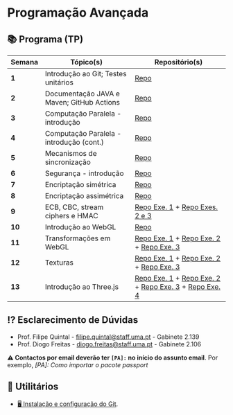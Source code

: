 # Programação Avançada

## 📚 Programa (TP)
| Semana | Tópico(s)                                 | Repositório(s)                                                                                                                                                                                                                                                                                                                                                      |
| ------ | ----------------------------------------- | ------------------------------------------------------------------------------------------------------------------------------------------------------------------------------------------------------------------------------------------------------------------------------------------------------------------------------------------------------------------- |
| **1**  | Introdução ao Git; Testes unitários       | [Repo](https://github.com/Programacao-Avancada-2223/flight-management)                                                                                                                                                                                                                                                                                              |
| **2**  | Documentação JAVA e Maven; GitHub Actions | [Repo](https://github.com/Programacao-Avancada-2223/banking-account)                                                                                                                                                                                                                                                                                                |
| **3**  | Computação Paralela - introdução          | [Repo](https://github.com/Programacao-Avancada-2223/html-stripper)                                                                                                                                                                                                                                                                                                  |
| **4**  | Computação Paralela - introdução (cont.)  | [Repo](https://github.com/Programacao-Avancada-2223/image-filter)                                                                                                                                                                                                                                                                                                   |
| **5**  | Mecanismos de sincronização               | [Repo](https://github.com/Programacao-Avancada-2223/web-server)                                                                                                                                                                                                                                                                                                     |
| **6**  | Segurança - introdução                    | [Repo](https://github.com/Programacao-Avancada-2223/ascii-encryption)                                                                                                                                                                                                                                                                                               |
| **7**  | Encriptação simétrica                     | [Repo](https://github.com/Programacao-Avancada-2223/symmetric-encryption)                                                                                                                                                                                                                                                                                           |
| **8**  | Encriptação assimétrica                   | [Repo](https://github.com/Programacao-Avancada-2223/asymmetric-encryption)                                                                                                                                                                                                                                                                                          |
| **9**  | ECB, CBC, stream ciphers e HMAC           | [Repo Exe. 1](https://github.com/Programacao-Avancada-2223/aes-ecb-cbc) + [Repo Exes. 2 e 3](https://github.com/Programacao-Avancada-2223/stream-ciphers-HMAC)                                                                                                                                                                                                      |
| **10** | Introdução ao WebGL                       | [Repo](https://github.com/Programacao-Avancada-2223/introduction-webgl)                                                                                                                                                                                                                                                                                             |
| **11** | Transformações em WebGL                   | [Repo Exe. 1](https://github.com/Programacao-Avancada-2223/colored-triangle) + [Repo Exe. 2](https://github.com/Programacao-Avancada-2223/rotating-cube) + [Repo Exe. 3](https://github.com/Programacao-Avancada-2223/cube-transformations)                                                                                                                         |
| **12** | Texturas                                  | [Repo Exe. 1](https://github.com/Programacao-Avancada-2223/multi-rotating-cube) + [Repo Exe. 2](https://github.com/Programacao-Avancada-2223/textured-rotating-cube) + [Repo Exe. 3](https://github.com/Programacao-Avancada-2223/cube-color-picking)                                                                                                               |
| **13** | Introdução ao Three.js                    | [Repo Exe. 1](https://github.com/Programacao-Avancada-2223/threejs-3d-objects) + [Repo Exe. 2](https://github.com/Programacao-Avancada-2223/threejs-transformations-3d-objects) + [Repo Exe. 3](https://github.com/Programacao-Avancada-2223/threejs-textured-rotating-cube) + [Repo Exe. 4](https://github.com/Programacao-Avancada-2223/threejs-materials-lights) |

## ⁉️ Esclarecimento de Dúvidas

- Prof. Filipe Quintal - filipe.quintal@staff.uma.pt - Gabinete 2.139
- Prof. Diogo Freitas - diogo.freitas@staff.uma.pt - Gabinete 2.106

**⚠️ Contactos por email deverão ter `[PA]:` no início do assunto email**. Por exemplo, _[PA]: Como importar o pacote
passport_

## 🧰 Utilitários

<!--- - [⌨️ Convite para o Discord da disciplina](https://discord.gg/4dZKET89EG). -->
<!--- - [✏️ Inscrição no GitHub da disciplina](https://moodle.cee.uma.pt/2223/mod/feedback/view.php?id=41862). -->
- [🖥️ Instalação e configuração do Git](https://moodle.cee.uma.pt/2223/mod/resource/view.php?id=39473).  
